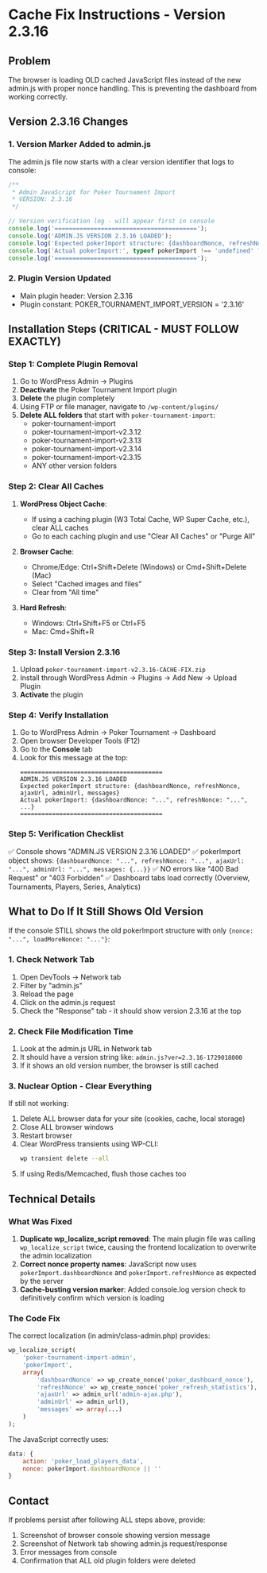 # Cache Fix Instructions - Version 2.3.16

## Problem
The browser is loading OLD cached JavaScript files instead of the new admin.js with proper nonce handling. This is preventing the dashboard from working correctly.

## Version 2.3.16 Changes

### 1. Version Marker Added to admin.js
The admin.js file now starts with a clear version identifier that logs to console:
```javascript
/**
 * Admin JavaScript for Poker Tournament Import
 * VERSION: 2.3.16
 */

// Version verification log - will appear first in console
console.log('========================================');
console.log('ADMIN.JS VERSION 2.3.16 LOADED');
console.log('Expected pokerImport structure: {dashboardNonce, refreshNonce, ajaxUrl, adminUrl, messages}');
console.log('Actual pokerImport:', typeof pokerImport !== 'undefined' ? pokerImport : 'UNDEFINED');
console.log('========================================');
```

### 2. Plugin Version Updated
- Main plugin header: Version 2.3.16
- Plugin constant: POKER_TOURNAMENT_IMPORT_VERSION = '2.3.16'

## Installation Steps (CRITICAL - MUST FOLLOW EXACTLY)

### Step 1: Complete Plugin Removal
1. Go to WordPress Admin → Plugins
2. **Deactivate** the Poker Tournament Import plugin
3. **Delete** the plugin completely
4. Using FTP or file manager, navigate to `/wp-content/plugins/`
5. **Delete ALL folders** that start with `poker-tournament-import`:
   - poker-tournament-import
   - poker-tournament-import-v2.3.12
   - poker-tournament-import-v2.3.13
   - poker-tournament-import-v2.3.14
   - poker-tournament-import-v2.3.15
   - ANY other version folders

### Step 2: Clear All Caches
1. **WordPress Object Cache**:
   - If using a caching plugin (W3 Total Cache, WP Super Cache, etc.), clear ALL caches
   - Go to each caching plugin and use "Clear All Caches" or "Purge All"

2. **Browser Cache**:
   - Chrome/Edge: Ctrl+Shift+Delete (Windows) or Cmd+Shift+Delete (Mac)
   - Select "Cached images and files"
   - Clear from "All time"

3. **Hard Refresh**:
   - Windows: Ctrl+Shift+F5 or Ctrl+F5
   - Mac: Cmd+Shift+R

### Step 3: Install Version 2.3.16
1. Upload `poker-tournament-import-v2.3.16-CACHE-FIX.zip`
2. Install through WordPress Admin → Plugins → Add New → Upload Plugin
3. **Activate** the plugin

### Step 4: Verify Installation
1. Go to WordPress Admin → Poker Tournament → Dashboard
2. Open browser Developer Tools (F12)
3. Go to the **Console** tab
4. Look for this message at the top:
   ```
   ========================================
   ADMIN.JS VERSION 2.3.16 LOADED
   Expected pokerImport structure: {dashboardNonce, refreshNonce, ajaxUrl, adminUrl, messages}
   Actual pokerImport: {dashboardNonce: "...", refreshNonce: "...", ...}
   ========================================
   ```

### Step 5: Verification Checklist
✅ Console shows "ADMIN.JS VERSION 2.3.16 LOADED"
✅ pokerImport object shows: `{dashboardNonce: "...", refreshNonce: "...", ajaxUrl: "...", adminUrl: "...", messages: {...}}`
✅ NO errors like "400 Bad Request" or "403 Forbidden"
✅ Dashboard tabs load correctly (Overview, Tournaments, Players, Series, Analytics)

## What to Do If It Still Shows Old Version

If the console STILL shows the old pokerImport structure with only `{nonce: "...", loadMoreNonce: "..."}`:

### 1. Check Network Tab
1. Open DevTools → Network tab
2. Filter by "admin.js"
3. Reload the page
4. Click on the admin.js request
5. Check the "Response" tab - it should show version 2.3.16 at the top

### 2. Check File Modification Time
1. Look at the admin.js URL in Network tab
2. It should have a version string like: `admin.js?ver=2.3.16-1729018000`
3. If it shows an old version number, the browser is still cached

### 3. Nuclear Option - Clear Everything
If still not working:
1. Delete ALL browser data for your site (cookies, cache, local storage)
2. Close ALL browser windows
3. Restart browser
4. Clear WordPress transients using WP-CLI:
   ```bash
   wp transient delete --all
   ```
5. If using Redis/Memcached, flush those caches too

## Technical Details

### What Was Fixed
1. **Duplicate wp_localize_script removed**: The main plugin file was calling `wp_localize_script` twice, causing the frontend localization to overwrite the admin localization
2. **Correct nonce property names**: JavaScript now uses `pokerImport.dashboardNonce` and `pokerImport.refreshNonce` as expected by the server
3. **Cache-busting version marker**: Added console.log version check to definitively confirm which version is loading

### The Code Fix
The correct localization (in admin/class-admin.php) provides:
```php
wp_localize_script(
    'poker-tournament-import-admin',
    'pokerImport',
    array(
        'dashboardNonce' => wp_create_nonce('poker_dashboard_nonce'),
        'refreshNonce' => wp_create_nonce('poker_refresh_statistics'),
        'ajaxUrl' => admin_url('admin-ajax.php'),
        'adminUrl' => admin_url(),
        'messages' => array(...)
    )
);
```

The JavaScript correctly uses:
```javascript
data: {
    action: 'poker_load_players_data',
    nonce: pokerImport.dashboardNonce || ''
}
```

## Contact
If problems persist after following ALL steps above, provide:
1. Screenshot of browser console showing version message
2. Screenshot of Network tab showing admin.js request/response
3. Error messages from console
4. Confirmation that ALL old plugin folders were deleted

